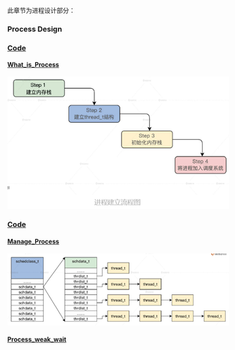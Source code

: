 此章节为进程设计部分：   
### Process Design
### [Code](./HuOS6.0/)
#### [What_is_Process](./What_is_Process/README.md)
![What_is_Process](./What_is_Process/images/process5.png)
### [Code](./HuOS7.0/)
#### [Manage_Process](./Manage_Process/README.md)
![Manage_Process](./Manage_Process/images/process3.png)
#### [Process_weak_wait](./Process_weak_wait/README.md)
